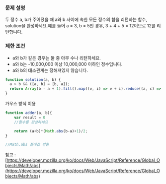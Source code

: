 ### **문제 설명**

두 정수 a, b가 주어졌을 때 a와 b 사이에 속한 모든 정수의 합을 리턴하는 함수, solution을 완성하세요.예를 들어 a = 3, b = 5인 경우, 3 + 4 + 5 = 12이므로 12를 리턴합니다.

### 제한 조건

- a와 b가 같은 경우는 둘 중 아무 수나 리턴하세요.
- a와 b는 -10,000,000 이상 10,000,000 이하인 정수입니다.
- a와 b의 대소관계는 정해져있지 않습니다.

```jsx
function solution(a, b) {
  a > b && ([a, b] = [b, a]);
  return Array(b - a + 1).fill().map((v, i) => v + i).reduce((a, c) => a + c);
}
```

가우스 방식 이용

```jsx
function adder(a, b){
    var result = 0
    //함수를 완성하세요

    return (a+b)*(Math.abs(b-a)+1)/2;
}

//Math.abs 절대값 반환
```

참고 : [https://developer.mozilla.org/ko/docs/Web/JavaScript/Reference/Global_Objects/Math/abs](https://developer.mozilla.org/ko/docs/Web/JavaScript/Reference/Global_Objects/Math/abs)
